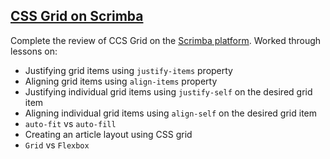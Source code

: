 ## [CSS Grid on Scrimba](https://scrimba.com/g/gR8PTE)
Complete the review of CCS Grid on the [Scrimba platform](https://scrimba.com/g/gR8PTE). Worked through lessons on:
* Justifying grid items using `justify-items` property
* Aligning grid items using `align-items` property
* Justifying individual grid items using `justify-self` on the desired grid item
* Aligning individual grid items using `align-self` on the desired grid item
* `auto-fit` vs `auto-fill`
* Creating an article layout using CSS grid
* `Grid` vs `Flexbox`